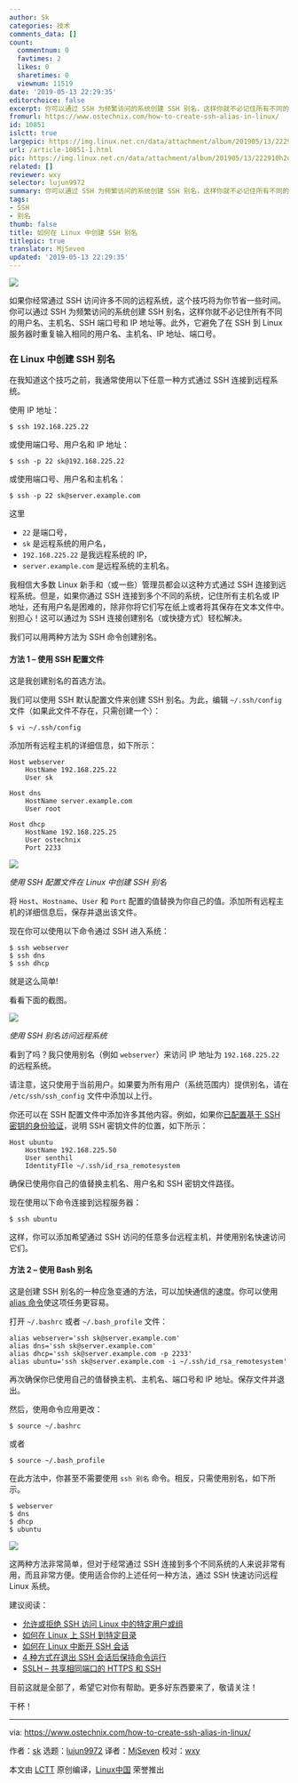 ```yaml
---
author: Sk
categories: 技术
comments_data: []
count:
  commentnum: 0
  favtimes: 2
  likes: 0
  sharetimes: 0
  viewnum: 11519
date: '2019-05-13 22:29:35'
editorchoice: false
excerpt: 你可以通过 SSH 为频繁访问的系统创建 SSH 别名，这样你就不必记住所有不同的用户名、主机名、SSH 端口号和 IP 地址等。
fromurl: https://www.ostechnix.com/how-to-create-ssh-alias-in-linux/
id: 10851
islctt: true
largepic: https://img.linux.net.cn/data/attachment/album/201905/13/222910h2uwy06um3byr68r.jpg
url: /article-10851-1.html
pic: https://img.linux.net.cn/data/attachment/album/201905/13/222910h2uwy06um3byr68r.jpg.thumb.jpg
related: []
reviewer: wxy
selector: lujun9972
summary: 你可以通过 SSH 为频繁访问的系统创建 SSH 别名，这样你就不必记住所有不同的用户名、主机名、SSH 端口号和 IP 地址等。
tags:
- SSH
- 别名
thumb: false
title: 如何在 Linux 中创建 SSH 别名
titlepic: true
translator: MjSeven
updated: '2019-05-13 22:29:35'
---
```


![](/data/attachment/album/201905/13/222910h2uwy06um3byr68r.jpg)


如果你经常通过 SSH 访问许多不同的远程系统，这个技巧将为你节省一些时间。你可以通过 SSH 为频繁访问的系统创建 SSH 别名，这样你就不必记住所有不同的用户名、主机名、SSH 端口号和 IP 地址等。此外，它避免了在 SSH 到 Linux 服务器时重复输入相同的用户名、主机名、IP 地址、端口号。


### 在 Linux 中创建 SSH 别名


在我知道这个技巧之前，我通常使用以下任意一种方式通过 SSH 连接到远程系统。


使用 IP 地址：



```
$ ssh 192.168.225.22
```

或使用端口号、用户名和 IP 地址：



```
$ ssh -p 22 sk@192.168.225.22
```

或使用端口号、用户名和主机名：



```
$ ssh -p 22 sk@server.example.com
```

这里


* `22` 是端口号，
* `sk` 是远程系统的用户名，
* `192.168.225.22` 是我远程系统的 IP，
* `server.example.com` 是远程系统的主机名。


我相信大多数 Linux 新手和（或一些）管理员都会以这种方式通过 SSH 连接到远程系统。但是，如果你通过 SSH 连接到多个不同的系统，记住所有主机名或 IP 地址，还有用户名是困难的，除非你将它们写在纸上或者将其保存在文本文件中。别担心！这可以通过为 SSH 连接创建别名（或快捷方式）轻松解决。


我们可以用两种方法为 SSH 命令创建别名。


#### 方法 1 – 使用 SSH 配置文件


这是我创建别名的首选方法。


我们可以使用 SSH 默认配置文件来创建 SSH 别名。为此，编辑 `~/.ssh/config` 文件（如果此文件不存在，只需创建一个）：



```
$ vi ~/.ssh/config
```

添加所有远程主机的详细信息，如下所示：



```
Host webserver
    HostName 192.168.225.22
    User sk

Host dns
    HostName server.example.com
    User root

Host dhcp
    HostName 192.168.225.25
    User ostechnix
    Port 2233
```

![](/data/attachment/album/201905/13/222936jr7okl7907i7eo8o.png)


*使用 SSH 配置文件在 Linux 中创建 SSH 别名*


将 `Host`、`Hostname`、`User` 和 `Port` 配置的值替换为你自己的值。添加所有远程主机的详细信息后，保存并退出该文件。


现在你可以使用以下命令通过 SSH 进入系统：



```
$ ssh webserver
$ ssh dns
$ ssh dhcp
```

就是这么简单!


看看下面的截图。


![](/data/attachment/album/201905/13/222937vzymmddmkzdfz2da.png)


*使用 SSH 别名访问远程系统*


看到了吗？我只使用别名（例如 `webserver`）来访问 IP 地址为 `192.168.225.22` 的远程系统。


请注意，这只使用于当前用户。如果要为所有用户（系统范围内）提供别名，请在 `/etc/ssh/ssh_config` 文件中添加以上行。


你还可以在 SSH 配置文件中添加许多其他内容。例如，如果你[已配置基于 SSH 密钥的身份验证](https://www.ostechnix.com/configure-ssh-key-based-authentication-linux/)，说明 SSH 密钥文件的位置，如下所示：



```
Host ubuntu
    HostName 192.168.225.50
    User senthil
    IdentityFIle ~/.ssh/id_rsa_remotesystem
```

确保已使用你自己的值替换主机名、用户名和 SSH 密钥文件路径。


现在使用以下命令连接到远程服务器：



```
$ ssh ubuntu
```

这样，你可以添加希望通过 SSH 访问的任意多台远程主机，并使用别名快速访问它们。


#### 方法 2 – 使用 Bash 别名


这是创建 SSH 别名的一种应急变通的方法，可以加快通信的速度。你可以使用 [alias 命令](https://www.ostechnix.com/the-alias-and-unalias-commands-explained-with-examples/)使这项任务更容易。


打开 `~/.bashrc` 或者 `~/.bash_profile` 文件：



```
alias webserver='ssh sk@server.example.com'
alias dns='ssh sk@server.example.com'
alias dhcp='ssh sk@server.example.com -p 2233'
alias ubuntu='ssh sk@server.example.com -i ~/.ssh/id_rsa_remotesystem'
```

再次确保你已使用自己的值替换主机、主机名、端口号和 IP 地址。保存文件并退出。


然后，使用命令应用更改：



```
$ source ~/.bashrc
```

或者



```
$ source ~/.bash_profile
```

在此方法中，你甚至不需要使用 `ssh 别名` 命令。相反，只需使用别名，如下所示。



```
$ webserver
$ dns
$ dhcp
$ ubuntu
```

![](/data/attachment/album/201905/13/222939ru43vahbbbrbbhgd.png)


这两种方法非常简单，但对于经常通过 SSH 连接到多个不同系统的人来说非常有用，而且非常方便。使用适合你的上述任何一种方法，通过 SSH 快速访问远程 Linux 系统。


建议阅读：


* [允许或拒绝 SSH 访问 Linux 中的特定用户或组](https://www.ostechnix.com/allow-deny-ssh-access-particular-user-group-linux/)
* [如何在 Linux 上 SSH 到特定目录](https://www.ostechnix.com/how-to-ssh-into-a-particular-directory-on-linux/)
* [如何在 Linux 中断开 SSH 会话](https://www.ostechnix.com/how-to-stop-ssh-session-from-disconnecting-in-linux/)
* [4 种方式在退出 SSH 会话后保持命令运行](https://www.ostechnix.com/4-ways-keep-command-running-log-ssh-session/)
* [SSLH – 共享相同端口的 HTTPS 和 SSH](https://www.ostechnix.com/sslh-share-port-https-ssh/)


目前这就是全部了，希望它对你有帮助。更多好东西要来了，敬请关注！


干杯！




---


via: <https://www.ostechnix.com/how-to-create-ssh-alias-in-linux/>


作者：[sk](https://www.ostechnix.com/author/sk/) 选题：[lujun9972](https://github.com/lujun9972) 译者：[MjSeven](https://github.com/MjSeven) 校对：[wxy](https://github.com/wxy)


本文由 [LCTT](https://github.com/LCTT/TranslateProject) 原创编译，[Linux中国](https://linux.cn/) 荣誉推出